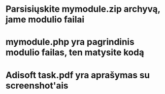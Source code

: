 # Parsisiųskite mymodule.zip archyvą, jame modulio failai
# mymodule.php yra pagrindinis modulio failas, ten matysite kodą
# Adisoft task.pdf yra aprašymas su screenshot'ais
